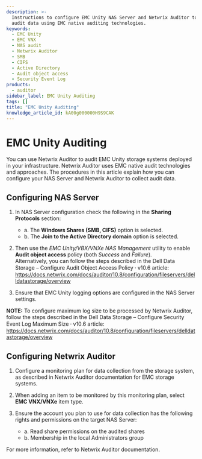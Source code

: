 ```yaml
---
description: >-
  Instructions to configure EMC Unity NAS Server and Netwrix Auditor to collect
  audit data using EMC native auditing technologies.
keywords:
  - EMC Unity
  - EMC VNX
  - NAS audit
  - Netwrix Auditor
  - SMB
  - CIFS
  - Active Directory
  - Audit object access
  - Security Event Log
products:
  - auditor
sidebar_label: EMC Unity Auditing
tags: []
title: "EMC Unity Auditing"
knowledge_article_id: kA00g000000H9S9CAK
---
```


# EMC Unity Auditing

You can use Netwrix Auditor to audit EMC Unity storage systems deployed in your infrastructure. Netwrix Auditor uses EMC native audit technologies and approaches. The procedures in this article explain how you can configure your NAS Server and Netwrix Auditor to collect audit data.

## Configuring NAS Server

1. In NAS Server configuration check the following in the **Sharing Protocols** section:
   - a. The **Windows Shares (SMB, CIFS)** option is selected.
   - b. The **Join to the Active Directory domain** option is selected.

2. Then use the *EMC Unity/VBX/VNXe NAS Management* utility to enable **Audit object access** policy (both *Success* and *Failure*).  
   Alternatively, you can follow the steps described in the Dell Data Storage – Configure Audit Object Access Policy ⸱ v10.6 article:
   https://docs.netwrix.com/docs/auditor/10.8/configuration/fileservers/delldatastorage/overview

3. Ensure that EMC Unity logging options are configured in the NAS Server settings.

**NOTE:** To configure maximum log size to be processed by Netwrix Auditor, follow the steps described in the Dell Data Storage – Configure Security Event Log Maximum Size ⸱ v10.6 article:
https://docs.netwrix.com/docs/auditor/10.8/configuration/fileservers/delldatastorage/overview

## Configuring Netwrix Auditor

1. Configure a monitoring plan for data collection from the storage system, as described in Netwrix Auditor documentation for EMC storage systems.

2. When adding an item to be monitored by this monitoring plan, select **EMC VNX/VNXe** item type.

3. Ensure the account you plan to use for data collection has the following rights and permissions on the target NAS Server:
   - a. Read share permissions on the audited shares
   - b. Membership in the local Administrators group

For more information, refer to Netwrix Auditor documentation.
